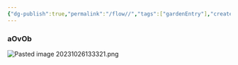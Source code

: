 ```yaml
---
{"dg-publish":true,"permalink":"/flow//","tags":["gardenEntry"],"created":"2023-10-26T13:32:50.981+09:00","updated":"2023-10-26T13:33:32.884+09:00"}
---
```


### aOvOb

![Pasted image 20231026133321.png](/img/user/Pasted%20image%2020231026133321.png)

